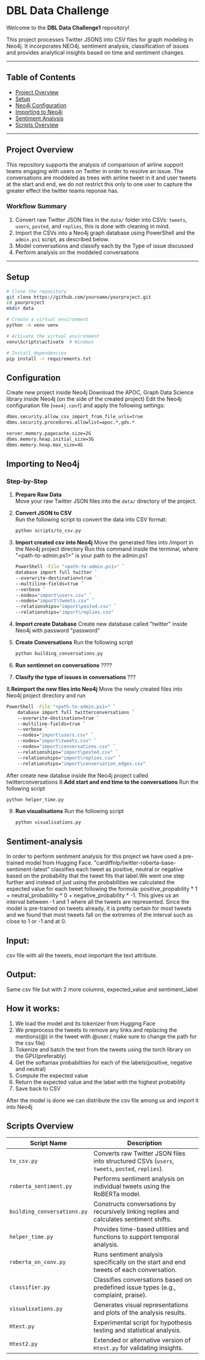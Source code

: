 # DBL Data Challenge

Welcome to the **DBL Data Challenge1** repository!

This project processes Twitter JSONS into CSV files for graph modeling in Neo4j. It incorporates NEO4j. sentiment analysis, classification of issues and provides analytical insights based on time and sentiment changes.

---

## Table of Contents

- [Project Overview](#project-overview)
- [Setup](#setup)
- [Neo4j Configuration](#configuration)
- [Importing to Neo4j](#importing-to-neo4j)
- [Sentiment Analysis](#sentiment-analysis)
- [Scripts Overview](#scripts-overview)

---

## Project Overview

This repository supports the analysis of comparision of airline support teams engaging with users on Twitter in order to resolve an issue. The conversations are moddeled as trees with airline tweet in it and user tweets at the start and end, we do not restrict this only to one user to capture the greater effect the twitter teams reponse has.

### Workflow Summary

1. Convert raw Twitter JSON files in the `data/` folder into CSVs: `tweets`, `users`, `posted`, and `replies`, this is done with cleaning in mind.
2. Import the CSVs into a Neo4j graph database using PowerShell and the `admin.ps1` script, as described below.
3. Model conversations and classify each by the Type of issue discussed
4. Perform analysis on the moddeled conversations

---

## Setup

```bash
# Clone the repository
git clone https://github.com/yourname/yourproject.git
cd yourproject
mkdir data

# Create a virtual environment
python -m venv venv

# Activate the virtual environment
venv\Scripts\activate  # Windows

# Install dependencies
pip install -r requirements.txt
```

## Configuration

Create new project inside Neo4j
Download the APOC, Graph Data Science library inside Neo4j (on the side of the created project) 
Edit the Neo4j configuration file (`neo4j.conf`) and apply the following settings:

```bash
dbms.security.allow_csv_import_from_file_urls=true
dbms.security.procedures.allowlist=apoc.*,gds.*

server.memory.pagecache.size=2G
dbms.memory.heap.initial_size=3G
dbms.memory.heap.max_size=4G
```

## Importing to Neo4j

### Step-by-Step

1. **Prepare Raw Data**  
   Move your raw Twitter JSON files into the `data/` directory of the project.

2. **Convert JSON to CSV**  
   Run the following script to convert the data into CSV format:
   ```bash
   python scripts/to_csv.py
   ``` 
3.  **Import created csv into Neo4j**
    Move the generated files into /import in the Neo4j project directory 
    Run this command inside the terminal, where "<path-to-admin.ps1>" is your path to the admin.ps1
    ```bash
    PowerShell -File "<path-to-admin.ps1>" `
    database import full twitter `
    --overwrite-destination=true `
    --multiline-fields=true `
    --verbose `
    --nodes="import\users.csv" `
    --nodes="import\tweets.csv" `
    --relationships="import\posted.csv" `
    --relationships="import\replies.csv" 
    ```
4. **Import create Database**
    Create new database called "twitter" inside Neo4j with password "password"

5. **Create Conversations**
    Run the following script 
   ```bash
   python building_conversations.py
   ``` 
6. **Run sentimnet on conversations**
    ????

7. **Clasify the type of issues in conversations** 
    ???

8.**Reimport the new files into Neo4j** 
Move the newly created files into Neo4j project directory and run
```bash 
PowerShell -File "<path-to-admin.ps1>" `
    database import full twitterconversations `
    --overwrite-destination=true `
    --multiline-fields=true `
    --verbose `
    --nodes="import\users.csv" `
    --nodes="import\tweets.csv" `
    --nodes="import\conversations.csv" `
    --relationships="import\posted.csv" `
    --relationships="import\replies.csv" `
    --relationships="import\conversation_edges.csv"
```
After create new databse inside the Neo4j project called twitterconversations
8.**Add start and end time to the conversations** 
 Run the following script 
   ```bash
   python helper_time.py
   ``` 
9. **Run visualisations** 
Run the following script 
   ```bash
   python visualisations.py
   ``` 


## Sentiment-analysis
In order to perform sentiment analysis for this project we have used a pre-trained model from Hugging Face. "cardiffnlp/twitter-roberta-base-sentiment-latest" classifies each tweet as positive, neutral or negative based on the probability that the tweet fits that label.We went one step further and instead of just using the probabilities we calculated the expected value for each tweet following the formula: positive_propability * 1 + neutral_probability * 0 + negative_probability * -1. This gives us an interval between -1 and 1 where all the tweets are represented. Since the model is pre-trained on tweets already, it is pretty certain  for most tweets and we found that most tweets fall on the extremes of the interval such as close to 1 or -1 and at 0. 

## Input:
csv file with all the tweets, most important the text attribute.

## Output:
Same csv file but with 2 more columns, expected_value and sentiment_label

## How it works:
1. We load the model and its tokenizer from Hugging Face
2. We preprocess the tweets to remove any links and replacing the mentions(@) in the tweet with @user.( make sure to change the path for the csv file)
3. Tokenize and batch the text from the tweets using the torch library on the GPU(preferably)
4. Get the softamax probabiltiies for each of the labels(positive, negative and neutral)
5. Compute the expected value
6. Return the expected value and the label with the highest probability
7. Save back to CSV

After the model is done we can distribute the csv file among us and import it into Neo4j



## Scripts Overview

| Script Name              | Description                                                                 |
|--------------------------|-----------------------------------------------------------------------------|
| `to_csv.py`              | Converts raw Twitter JSON files into structured CSVs (`users`, `tweets`, `posted`, `replies`). |
| `roberta_sentiment.py`   | Performs sentiment analysis on individual tweets using the RoBERTa model.   |
| `building_conversations.py` | Constructs conversations by recursively linking replies and calculates sentiment shifts. |
| `helper_time.py`         | Provides time-based utilities and functions to support temporal analysis.   |
| `roberta_on_conv.py`     | Runs sentiment analysis specifically on the start and end tweets of each conversation. |
| `classifier.py`          | Classifies conversations based on predefined issue types (e.g., complaint, praise). |
| `visualisations.py`      | Generates visual representations and plots of the analysis results.         |
| `Htest.py`               | Experimental script for hypothesis testing and statistical analysis.        |
| `Htest2.py`              | Extended or alternative version of `Htest.py` for validating insights.      |
